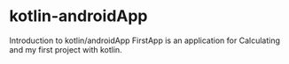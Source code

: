 # kotlin-androidApp
Introduction to kotlin/androidApp
FirstApp is an application for Calculating and my first project with kotlin.
